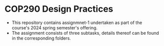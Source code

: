 # COP290 Design Practices
- This repository contains assignmnet-1 undertaken as part of the course's 2024 spring semester's offering.
- The assignment consists of three subtasks, details thereof can be found in the corresponding folders.
